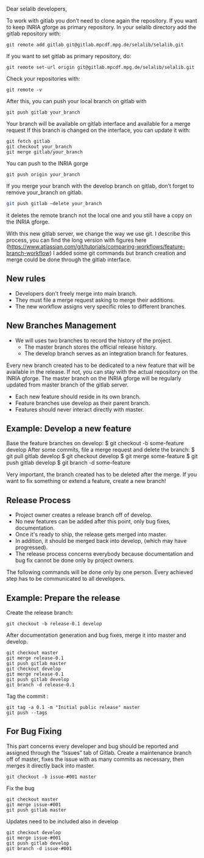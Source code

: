 Dear selalib developers,


To work with gitlab you don’t need to clone again the repository.
If you want to keep INRIA gforge as primary repository.
In your selalib directory add the gitlab repository with:
```
git remote add gitlab git@gitlab.mpcdf.mpg.de/selalib/selalib.git
```

If you want to set gitlab as primary repository, do:
```
git remote set-url origin git@gitlab.mpcdf.mpg.de/selalib/selalib.git
```

Check your repositories with:
```
git remote -v
```

After this, you can push your local branch on gitlab with
```
git push gitlab your_branch
```

Your branch will be available on gitlab interface and available for a merge request
If this branch is changed on the interface, you can update it with:
```
git fetch gitlab
git checkout your_branch
git merge gitlab/your_branch
```

You can push to the INRIA gorge
```
git push origin your_branch
```

If you merge your branch with the develop branch on gitlab, don’t forget to remove
your_branch on gitlab.
```sh
git push gitlab —delete your_branch
```

it deletes the remote branch not the local one and you still have a copy on the INRIA gforge.

With this new gitlab server, we change the way we use git.
I describe this process, you can find the long version with figures here
 (https://www.atlassian.com/git/tutorials/comparing-workflows/feature-branch-workflow)
I added some git commands but branch creation and merge could be done through the gitlab interface.


## New rules

- Developers don't freely merge into main branch.
- They must file a merge request asking to merge their additions.
- The new workflow assigns very specific roles to different branches.

## New Branches Management

- We will uses two branches to record the history of the project.
	- The master branch stores the official release history.
	- The develop branch serves as an integration branch for features.

Every new branch created has to be dedicated to a new feature that will be
available in the release. If not, you can stay with the actual repository on the INRIA gforge.
The master branch on the INRIA gforge will be regularly updated from master branch of the gitlab server.

- Each new feature should reside in its own branch.
- Feature branches use develop as their parent branch.
- Features should never interact directly with master.

## Example: Develop a new feature

Base the feature branches on develop:
$ git checkout -b some-feature develop
After some commits, file a merge request and delete the branch:
$ git pull gitlab develop
$ git checkout develop
$ git merge some-feature
$ git push gitlab develop
$ git branch -d some-feature

Very important, the branch created has to be deleted after the merge. If you want to
fix something or extend a feature, create a new branch!

## Release Process

- Project owner creates a release branch off of develop.
- No new features can be added after this point, only bug fixes, documentation.
- Once it's ready to ship, the release gets merged into master.
- In addition, it should be merged back into develop, (which may have progressed).
- The release process concerns everybody because documentation and bug fix
cannot be done only by project owners.

The following commands will be done only by one person.
Every achieved step has to be communicated to all developers.

## Example: Prepare the release

Create the release branch:
```
git checkout -b release-0.1 develop
```

After documentation generation and bug fixes, merge it into master and develop.
```
git checkout master
git merge release-0.1
git push gitlab master
git checkout develop
git merge release-0.1
git push gitlab develop
git branch -d release-0.1
```

Tag the commit :
```
git tag -a 0.1 -m "Initial public release" master
git push --tags
```

## For Bug Fixing

This part concerns every developer and bug should be reported and assigned through the “Issues” tab of Gitlab.
Create a maintenance branch off of master, fixes the issue with as many commits as necessary,
then merges it directly back into master.
```
git checkout -b issue-#001 master
```

Fix the bug
```
git checkout master
git merge issue-#001
git push gitlab master
```

Updates  need to be included also in develop
```
git checkout develop
git merge issue-#001
git push gitlab develop
git branch -d issue-#001
```
